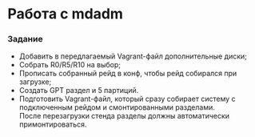 # Работа с mdadm #

### Задание ###
 - Добавить в передлагаемый Vagrant-файл дополнительные диски;<br/>
 - Собрать R0/R5/R10 на выбор;<br/>
 - Прописать собранный рейд в конф, чтобы рейд собирался при загрузке;<br/>
 - Cоздать GPT раздел и 5 партиций.<br/>
 - Подготовить Vagrant-файл, который сразу собирает систему с подключенным рейдом и смонтированными разделами. <br/>
   После перезагрузки стенда разделы должны автоматически примонтироваться.
